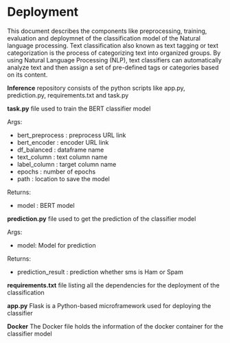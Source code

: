 # Deployment
This document describes the components like preprocessing, training, evaluation and deploymnet of the classification model of the Natural language processing. Text classification also known as text tagging or text categorization is the process of categorizing text into organized groups. By using Natural Language Processing (NLP), text classifiers can automatically analyze text and then assign a set of pre-defined tags or categories based on its content.

**Inference** repository consists of the python scripts like app.py, prediction.py, requirements.txt and task.py

 **task.py** file used to train the BERT classifier model

 Args:
   * bert_preprocess : preprocess URL link
   * bert_encoder : encoder URL link
   * df_balanced : dataframe name
   * text_column : text column name
   * label_column : target column name
   * epochs : number of epochs
   * path : location to save the model

 Returns:
   * model : BERT model

 **prediction.py** file used to get the prediction of the classifier model

 Args:
   * model: Model for prediction

 Returns:
   * prediction_result : prediction whether sms is Ham or Spam

 **requirements.txt** file listing all the dependencies for the deployment of the classification

 **app.py** Flask is a Python-based microframework used for deploying the classifier


**Docker** The Docker file holds the information of the docker container for the classifier model
